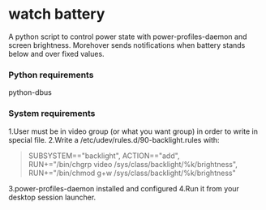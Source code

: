 # watch battery

A python script to control power state with power-profiles-daemon and
screen brightness. Morehover sends notifications when battery stands below and over fixed
values.
### Python requirements
python-dbus

### System requirements
1.User must be in video group (or what you want group) in order to write in special file.
2.Write a /etc/udev/rules.d/90-backlight.rules with:
> SUBSYSTEM=="backlight", ACTION=="add", \
  RUN+="/bin/chgrp video /sys/class/backlight/%k/brightness", \
  RUN+="/bin/chmod g+w /sys/class/backlight/%k/brightness"

3.power-profiles-daemon installed and configured
4.Run it from your desktop session launcher.
